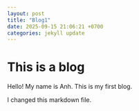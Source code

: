 ```yaml
---
layout: post
title: "Blog1"
date: 2025-09-15 21:06:21 +0700
categories: jekyll update
---
```


# This is a blog

Hello! My name is Anh. This is my first blog.

I changed this markdown file.
